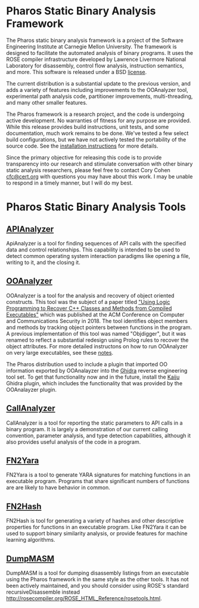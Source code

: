 # Pharos Static Binary Analysis Framework

The Pharos static binary analysis framework is a project of the
Software Engineering Institute at Carnegie Mellon University.  The
framework is designed to facilitate the automated analysis of binary
programs.  It uses the ROSE compiler infrastructure developed by
Lawrence Livermore National Laboratory for disassembly, control flow
analysis, instruction semantics, and more. This software is released
under a BSD [license](LICENSE.md).

The current distribution is a substantial update to the previous
version, and adds a variety of features including improvements to the
OOAnalyzer tool, experimental path analysis code, partitioner
improvements, multi-threading, and many other smaller features.

The Pharos framework is a research project, and the code is undergoing
active development.  No warranties of fitness for any purpose are
provided. While this release provides build instructions, unit tests,
and some documentation, much work remains to be done.  We've tested a
few select build configurations, but we have not actively tested the
portability of the source code. See the [installation
instructions](INSTALL.md) for more details.

Since the primary objective for releasing this code is to provide
transparency into our research and stimulate conversation with other
binary static analysis researchers, please feel free to contact Cory
Cohen <cfc@cert.org> with questions you may have about this work.  I
may be unable to respond in a timely manner, but I will do my best.

# Pharos Static Binary Analysis Tools

## [APIAnalyzer](tools/apianalyzer/apianalyzer.pod)

ApiAnalyzer is a tool for finding sequences of API calls with the
specified data and control relationships.  This capability is intended
to be used to detect common operating system interaction paradigms
like opening a file, writing to it, and the closing it.

## [OOAnalyzer](tools/ooanalyzer/ooanalyzer.pod)

OOAnalyzer is a tool for the analysis and recovery of object oriented
constructs. This tool was the subject of a paper titled ["Using Logic
Programming to Recover C++ Classes and Methods from Compiled
Executables"](https://edmcman.github.io/papers/ccs18.pdf) which was
published at the ACM Conference on Computer and Communications
Security in 2018. The tool identifies object members and methods by
tracking object pointers between functions in the program.  A previous
implementation of this tool was named "Objdigger", but it was renamed
to reflect a substantial redesign using Prolog rules to recover the
object attributes.  For more detailed instructons on how to run
OOAnalyzer on very large executables, see these
[notes](share/prolog/oorules/README.md).

The Pharos distribution used to include a plugin that imported OO
information exported by OOAnalayzer into the
[Ghidra](https://ghidra-sre.org/) reverse engineering tool set.  To get
that functionality now and in the future, install the
[Kaiju](https://github.com/CERTCC/kaiju) Ghidra plugin, which includes
the functionality that was provided by the OOAnalayzer plugin.

## [CallAnalyzer](tools/callanalyzer/callanalyzer.pod)

CallAnalyzer is a tool for reporting the static parameters to API
calls in a binary program.  It is largely a demonstration of our
current calling convention, parameter analysis, and type detection
capabilities, although it also provides useful analysis of the code in
a program.

## [FN2Yara](tools/fn2yara/fn2yara.pod)

FN2Yara is a tool to generate YARA signatures for matching functions
in an executable program.  Programs that share significant numbers of
functions are are likely to have behavior in common.

## [FN2Hash](tools/fn2hash/fn2hash.pod)

FN2Hash is tool for generating a variety of hashes and other
descriptive properties for functions in an executable program.  Like
FN2Yara it can be used to support binary similarity analysis, or
provide features for machine learning algorithms.

## [DumpMASM](tools/dumpmasm/dumpmasm.pod)

DumpMASM is a tool for dumping disassembly listings from an executable
using the Pharos framework in the same style as the other tools.  It
has not been actively maintained, and you should consider using ROSE's
standard recursiveDisassemble instead
<http://rosecompiler.org/ROSE_HTML_Reference/rosetools.html>.


